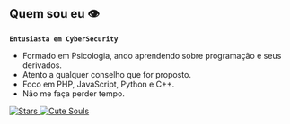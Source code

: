 ## Quem sou eu 👁
**`Entusiasta em CyberSecurity`**
- Formado em Psicologia, ando aprendendo sobre programação e seus derivados.
- Atento a qualquer conselho que for proposto.
- Foco em PHP, JavaScript, Python e C++.
- Não me faça perder tempo. 
<p align="left">
    <a href="https://github.com/Vensvik?tab=repositories&sort=stargazers">
        <img 
            alt="Stars" 
            title="Total de estrelas GitHub" 
            src="https://custom-icon-badges.demolab.com/github/stars/Vensvik?color=d33423&style=for-the-badge&labelColor=488207&logo=star&label=Stars"
        />
    </a>
    <a href="https://github.com/Vensvik?tab=followers">
        <img 
            alt="Cute Souls" 
            title="Me siga no GitHub" 
            src="https://custom-icon-badges.demolab.com/github/followers/Vensvik?color=d33423&labelColor=1155ba&style=for-the-badge&logo=github&label=Cute-Souls&logoColor=white"
        />
    </a>
</p>
